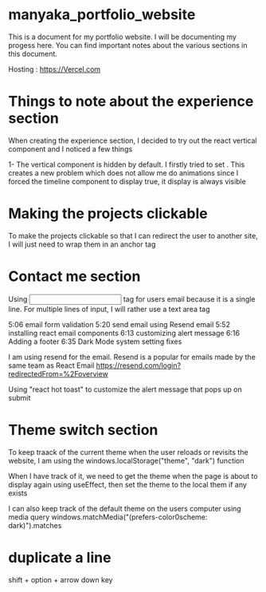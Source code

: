 # manyaka_portfolio_website

This is a document for my portfolio website. I will be documenting my progess here. You can find important notes about the various sections in this document.

Hosting : https://Vercel.com

# Things to note about the experience section

When creating the experience section, I decided to try out the react vertical component
and I noticed a few things

1- The vertical component is hidden by default. I firstly tried to set <VerticalTimelineElement visible={true}>.
This creates a new problem which does not allow me do animations since I forced the timeline component to display
true, it display is always visible

# Making the projects clickable

To make the projects clickable so that I can redirect the user to another site, I will just need
to wrap them in an anchor tag

# Contact me section

Using <input> tag for users email because it is a single line. For multiple lines of input, I will rather use a text area tag

5:06 email form validation
5:20 send email using Resend email
5:52 installing react email components
6:13 customizing alert message
6:16 Adding a footer
6:35 Dark Mode system setting fixes

I am using resend for the email. Resend is a popular for emails made by the same team as React Email
https://resend.com/login?redirectedFrom=%2Foverview

Using "react hot toast" to customize the alert message that pops up on submit

# Theme switch section

To keep traack of the current theme when the user reloads or revisits the website, I am using the windows.localStorage("theme", "dark") function

When I have track of it, we need to get the theme when the page is about to display again
using useEffect, then set the theme to the local them if any exists

I can also keep track of the default theme on the users computer using media query
windows.matchMedia("(prefers-color0scheme: dark)").matches

# duplicate a line

shift + option + arrow down key
